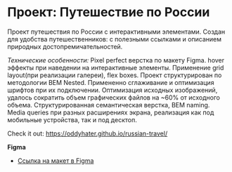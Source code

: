 # Проект: Путешествие по России

Проект путешествия по России с интерактивными элементами. Создан для удобства путешественников: с полезными ссылками и описанием природных достопремичательностей.

*Технические особенности:*
Pixel perfect верстка по макету Figma.
hover эффекты при наведении на интерактивные элементы.
Применение grid layout(при реализации галереи), flex boxes.
Проект структурирован по методологии BEM Nested.
Примененно сглаживание и оптимизация шрифтов при их подключении. Оптимизация исходных изображений, удалось сократить объем графических файлов на ~60% от исходного объема.
Структурированная семантическая верстка, BEM naming.
Media queries при разных расширениях экрана, реализация как под мобильные устройства, так и под десктоп. 

Check it out: https://oddyhater.github.io/russian-travel/

**Figma**

* [Ссылка на макет в Figma](https://www.figma.com/file/5S2WSbEFL6awjVWJ0NWL8Q/Sprint-3_-Russia-_-desktop-mobile?node-id=28503%3A0)


